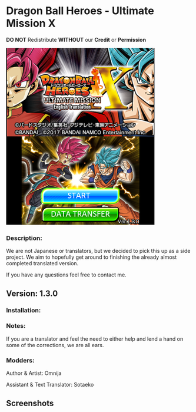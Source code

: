 # Dragon Ball Heroes - Ultimate Mission X
**DO NOT** Redistribute **WITHOUT** our **Credit** or **Permission**

![Intro](/docs/intro.png)

### Description:
We are not Japanese or translators, but we decided to pick this up as a side project.
We aim to hopefully get around to finishing the already almost completed translated version.

If you have any questions feel free to contact me.

## Version: 1.3.0

### Installation:

### Notes:
If you are a translator and feel the need to either help and lend a hand on some of the corrections, we are all ears.

### Modders:
Author & Artist: Omnija

Assistant & Text Translator: Sotaeko

## Screenshots



